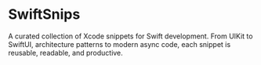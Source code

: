 # SwiftSnips
A curated collection of Xcode snippets for Swift development. From UIKit to SwiftUI, architecture patterns to modern async code, each snippet is reusable, readable, and productive.
